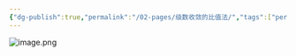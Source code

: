 ```yaml
---
{"dg-publish":true,"permalink":"/02-pages/级数收敛的比值法/","tags":["personal/blog","高等数学/级数"]}
---
```


![image.png](https://yelanyanyu-img-bed.oss-cn-hangzhou.aliyuncs.com/img/blog/2024/07/20240721113531.png)
